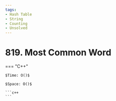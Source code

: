 ```yaml
---
tags:
- Hash Table
- String
- Counting
- Unsolved
---
```



# 819. Most Common Word

=== "C++"

    $Time: O()$

    $Space: O()$

    ```c++
    ```